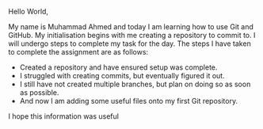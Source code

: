 Hello World,

My name is Muhammad Ahmed and today I am learning how to use Git and GitHub. My initialisation begins with me creating a repository to commit to.
I will undergo steps to complete my task for the day.
The steps I have taken to complete the assignment are as follows:
- Created a repository and have ensured setup was complete.
- I struggled with creating commits, but eventually figured it out.
- I still have not created multiple branches, but plan on doing so as soon as possible.
- And now I am adding some useful files onto my first Git repository.

I hope this information was useful 
